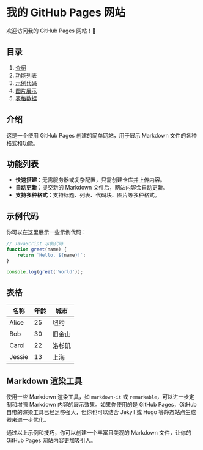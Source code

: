# 我的 GitHub Pages 网站

欢迎访问我的 GitHub Pages 网站！🚀

## 目录

1. [介绍](#介绍)
2. [功能列表](#功能列表)
3. [示例代码](#示例代码)
4. [图片展示](#图片展示)
5. [表格数据](#表格数据)

## 介绍

这是一个使用 GitHub Pages 创建的简单网站，用于展示 Markdown 文件的各种格式和功能。

## 功能列表

* **快速搭建**：无需服务器或复杂配置，只需创建仓库并上传内容。
* **自动更新**：提交新的 Markdown 文件后，网站内容会自动更新。
* **支持多种格式**：支持标题、列表、代码块、图片等多种格式。

## 示例代码

你可以在这里展示一些示例代码：

```javascript
// JavaScript 示例代码
function greet(name) {
    return `Hello, ${name}!`;
}

console.log(greet('World'));
```

## 表格

| 名称 | 年龄 | 城市 |
|-------|-------|-------|
| Alice | 25 | 纽约 |
| Bob | 30 | 旧金山 |
| Carol | 22 | 洛杉矶 |
| Jessie | 13 | 上海 |

##  Markdown 渲染工具

使用一些 Markdown 渲染工具，如 `markdown-it` 或 `remarkable`，可以进一步定制和增强 Markdown 内容的展示效果。如果你使用的是 GitHub Pages，GitHub 自带的渲染工具已经足够强大，但你也可以结合 Jekyll 或 Hugo 等静态站点生成器来进一步优化。

通过以上示例和技巧，你可以创建一个丰富且美观的 Markdown 文件，让你的 GitHub Pages 网站内容更加吸引人。
